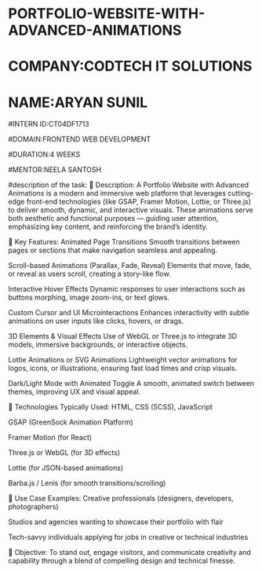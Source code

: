 # PORTFOLIO-WEBSITE-WITH-ADVANCED-ANIMATIONS

# COMPANY:CODTECH IT SOLUTIONS

# NAME:ARYAN SUNIL

#INTERN ID:CT04DF1713

#DOMAIN:FRONTEND WEB DEVELOPMENT

#DURATION:4 WEEKS

#MENTOR:NEELA SANTOSH

#description of the task:
🔹 Description:
A Portfolio Website with Advanced Animations is a modern and immersive web platform that leverages cutting-edge front-end technologies (like GSAP, Framer Motion, Lottie, or Three.js) to deliver smooth, dynamic, and interactive visuals. These animations serve both aesthetic and functional purposes — guiding user attention, emphasizing key content, and reinforcing the brand’s identity.

🔹 Key Features:
Animated Page Transitions
Smooth transitions between pages or sections that make navigation seamless and appealing.

Scroll-based Animations (Parallax, Fade, Reveal)
Elements that move, fade, or reveal as users scroll, creating a story-like flow.

Interactive Hover Effects
Dynamic responses to user interactions such as buttons morphing, image zoom-ins, or text glows.

Custom Cursor and UI Microinteractions
Enhances interactivity with subtle animations on user inputs like clicks, hovers, or drags.

3D Elements & Visual Effects
Use of WebGL or Three.js to integrate 3D models, immersive backgrounds, or interactive objects.

Lottie Animations or SVG Animations
Lightweight vector animations for logos, icons, or illustrations, ensuring fast load times and crisp visuals.

Dark/Light Mode with Animated Toggle
A smooth, animated switch between themes, improving UX and visual appeal.

🔹 Technologies Typically Used:
HTML, CSS (SCSS), JavaScript

GSAP (GreenSock Animation Platform)

Framer Motion (for React)

Three.js or WebGL (for 3D effects)

Lottie (for JSON-based animations)

Barba.js / Lenis (for smooth transitions/scrolling)

🔹 Use Case Examples:
Creative professionals (designers, developers, photographers)

Studios and agencies wanting to showcase their portfolio with flair

Tech-savvy individuals applying for jobs in creative or technical industries

🔹 Objective:
To stand out, engage visitors, and communicate creativity and capability through a blend of compelling design and technical finesse.
